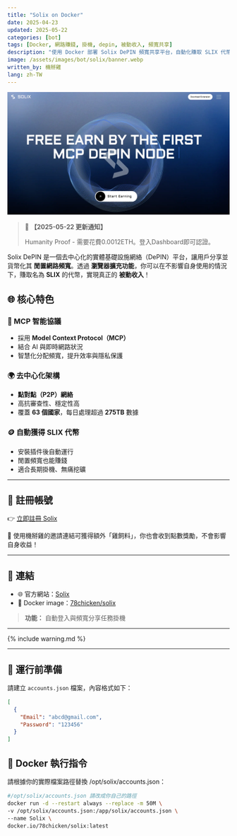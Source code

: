 ```yaml
---
title: "Solix on Docker"
date: 2025-04-23
updated: 2025-05-22
categories: [bot]
tags: [Docker, 網路賺錢, 掛機, depin, 被動收入, 頻寬共享]
description: "使用 Docker 部署 Solix DePIN 頻寬共享平台，自動化賺取 SLIX 代幣，無痛掛機獲得被動收益。"
image: /assets/images/bot/solix/banner.webp
written_by: 機掰雞
lang: zh-TW
---
```


![Solix 封面圖](/assets/images/bot/solix/banner.webp)
> 📢 **【2025-05-22 更新通知】**
>
> Humanity Proof - 需要花費0.0012ETH。登入Dashboard即可認證。


Solix DePIN 是一個去中心化的實體基礎設施網絡（DePIN）平台，讓用戶分享並貨幣化其 **閒置網路頻寬**。透過 **瀏覽器擴充功能**，你可以在不影響自身使用的情況下，賺取名為 **SLIX** 的代幣，實現真正的 **被動收入**！

## 🌐 核心特色

### 🧠 MCP 智能協議
- 採用 **Model Context Protocol（MCP）**
- 結合 AI 與即時網路狀況
- 智慧化分配頻寬，提升效率與隱私保護

### 🌍 去中心化架構
- **點對點（P2P）網絡**
- 高抗審查性、穩定性高
- 覆蓋 **63 個國家**，每日處理超過 **275TB** 數據

### 🪙 自動獲得 SLIX 代幣
- 安裝插件後自動運行
- 閒置頻寬也能賺錢
- 適合長期掛機、無痛挖礦

---

## 📝 註冊帳號

👉 [立即註冊 Solix](https://dashboard.solixdepin.net/sign-up?ref=PtjNL563)

🎉 使用機掰雞的邀請連結可獲得額外「雞飼料」，你也會收到點數獎勵，不會影響自身收益！

---

## 🔗 連結

- 🌐 官方網站：[Solix](https://solixdepin.net)
- 🐳 Docker image：[78chicken/solix](https://hub.docker.com/r/78chicken/solix)
> **功能：** 自動登入與頻寬分享任務掛機

---

{% include warning.md %}

---

## 📁 運行前準備

請建立 `accounts.json` 檔案，內容格式如下：

```json
[
  {
    "Email": "abcd@gmail.com",
    "Password": "123456"
  }
]
```

## 🐳 Docker 執行指令
請根據你的實際檔案路徑替換 /opt/solix/accounts.json：

```bash
#/opt/solix/accounts.json 請改成你自己的路徑
docker run -d --restart always --replace -m 50M \
-v /opt/solix/accounts.json:/app/solix/accounts.json \
--name Solix \
docker.io/78chicken/solix:latest
```
